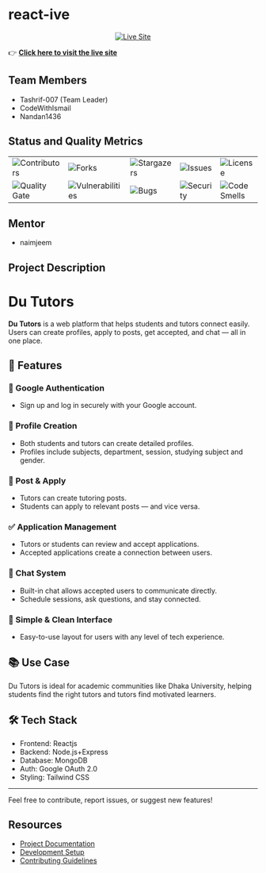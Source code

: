 # react-ive

<p align="center">
  <a href="#">
    <img src="https://img.shields.io/badge/Live_Site-Visit_Now-brightgreen?style=for-the-badge&logo=internet-explorer" alt="Live Site" />
  </a>
</p>

👉 **[Click here to visit the live site](https://dututors.onrender.com)**

## Team Members
- Tashrif-007 (Team Leader)
- CodeWithIsmail
- Nandan1436

## Status and Quality Metrics

<div align="center">
  <table>
    <tr>
      <td><img src="https://img.shields.io/github/contributors/Learnathon-By-Geeky-Solutions/react-ive.svg?style=for-the-badge&color=4C8BF5" alt="Contributors" /></td>
      <td><img src="https://img.shields.io/github/forks/Learnathon-By-Geeky-Solutions/react-ive.svg?style=for-the-badge&color=4C8BF5" alt="Forks" /></td>
      <td><img src="https://img.shields.io/github/stars/Learnathon-By-Geeky-Solutions/react-ive.svg?style=for-the-badge&color=4C8BF5" alt="Stargazers" /></td>
      <td><img src="https://img.shields.io/github/issues/Learnathon-By-Geeky-Solutions/react-ive.svg?style=for-the-badge&color=FF6F61" alt="Issues" /></td>
      <td><img src="https://img.shields.io/github/license/Learnathon-By-Geeky-Solutions/react-ive.svg?style=for-the-badge&color=28A745" alt="License" /></td>
    </tr>
    <tr>
      <td><img src="https://sonarcloud.io/api/project_badges/measure?project=Learnathon-By-Geeky-Solutions_react-ive&metric=alert_status&style=for-the-badge&color=4C8BF5" alt="Quality Gate" /></td>
      <td><img src="https://sonarcloud.io/api/project_badges/measure?project=Learnathon-By-Geeky-Solutions_react-ive&metric=vulnerabilities&style=for-the-badge&color=FF6F61" alt="Vulnerabilities" /></td>
      <td><img src="https://sonarcloud.io/api/project_badges/measure?project=Learnathon-By-Geeky-Solutions_react-ive&metric=bugs&style=for-the-badge&color=FF6F61" alt="Bugs" /></td>
      <td><img src="https://sonarcloud.io/api/project_badges/measure?project=Learnathon-By-Geeky-Solutions_react-ive&metric=security_rating&style=for-the-badge&color=28A745" alt="Security" /></td>
      <td><img src="https://sonarcloud.io/api/project_badges/measure?project=Learnathon-By-Geeky-Solutions_react-ive&metric=code_smells&style=for-the-badge&color=FFA500" alt="Code Smells" /></td>
    </tr>
  </table>
</div>

## Mentor
- naimjeem

## Project Description
# Du Tutors

**Du Tutors** is a web platform that helps students and tutors connect easily. Users can create profiles, apply to posts, get accepted, and chat — all in one place.

## 🚀 Features

### 🔐 Google Authentication
- Sign up and log in securely with your Google account.

### 👤 Profile Creation
- Both students and tutors can create detailed profiles.
- Profiles include subjects, department, session, studying subject and gender.

### 📌 Post & Apply
- Tutors can create tutoring posts.
- Students can apply to relevant posts — and vice versa.

### ✅ Application Management
- Tutors or students can review and accept applications.
- Accepted applications create a connection between users.

### 💬 Chat System
- Built-in chat allows accepted users to communicate directly.
- Schedule sessions, ask questions, and stay connected.

### 🎯 Simple & Clean Interface
- Easy-to-use layout for users with any level of tech experience.

## 📚 Use Case
Du Tutors is ideal for academic communities like Dhaka University, helping students find the right tutors and tutors find motivated learners.

## 🛠️ Tech Stack
- Frontend: Reactjs
- Backend: Node.js+Express
- Database: MongoDB
- Auth: Google OAuth 2.0
- Styling: Tailwind CSS
---

Feel free to contribute, report issues, or suggest new features!

## Resources
- [Project Documentation](docs/)
- [Development Setup](docs/setup.md)
- [Contributing Guidelines](CONTRIBUTING.md)
